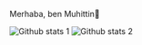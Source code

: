 Merhaba, ben Muhittin👋





<!--
**muhittinakin/muhittinakin** is a ✨ _special_ ✨ repository because its `README.md` (this file) appears on your GitHub profile.

Here are some ideas to get you started:

- 🔭 I’m currently working on ...
- 🌱 I’m currently learning ...
- 👯 I’m looking to collaborate on ...
- 🤔 I’m looking for help with ...
- 💬 Ask me about ...
- 📫 How to reach me: muhittinbilmuh@gmail.com
- 😄 Pronouns: ...
- ⚡ Fun fact: Komik ve eğlenceli olduğumu düşünüyorum
-->
![Github stats 1](https://github-readme-stats.vercel.app/api?username=muhittinakin&show_icons=true&theme=gradient) 
![Github stats 2](https://github-readme-stats.vercel.app/api?username=muhittinakin&show_icons=true&theme=radical)

<link crossorigin="anonymous" media="all" rel="stylesheet" href="https://github.githubassets.com/assets/primer-74d10edd4b10.css" />
<link crossorigin="anonymous" media="all" rel="stylesheet" href="https://github.githubassets.com/assets/global-6124edafbf4c.css" />
<link crossorigin="anonymous" media="all" rel="stylesheet" href="https://github.githubassets.com/assets/github-06172548f975.css" />
